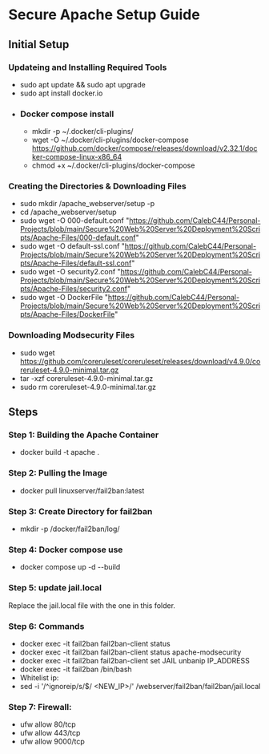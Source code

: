 # Secure Apache Setup Guide
## Initial Setup
### Updateing and Installing Required Tools
- sudo apt update && sudo apt upgrade
- sudo apt install docker.io
- ### Docker compose install
  - mkdir -p ~/.docker/cli-plugins/
  - wget -O ~/.docker/cli-plugins/docker-compose https://github.com/docker/compose/releases/download/v2.32.1/docker-compose-linux-x86_64
  - chmod +x ~/.docker/cli-plugins/docker-compose
### Creating the Directories & Downloading Files
- sudo mkdir /apache_webserver/setup -p
- cd /apache_webserver/setup
- sudo wget -O 000-default.conf "https://github.com/CalebC44/Personal-Projects/blob/main/Secure%20Web%20Server%20Deployment%20Scripts/Apache-Files/000-default.conf"
- sudo wget -O default-ssl.conf "https://github.com/CalebC44/Personal-Projects/blob/main/Secure%20Web%20Server%20Deployment%20Scripts/Apache-Files/default-ssl.conf"
- sudo wget -O security2.conf "https://github.com/CalebC44/Personal-Projects/blob/main/Secure%20Web%20Server%20Deployment%20Scripts/Apache-Files/security2.conf"
- sudo wget -O DockerFile "https://github.com/CalebC44/Personal-Projects/blob/main/Secure%20Web%20Server%20Deployment%20Scripts/Apache-Files/DockerFile"

### Downloading Modsecurity Files
- sudo wget https://github.com/coreruleset/coreruleset/releases/download/v4.9.0/coreruleset-4.9.0-minimal.tar.gz
- tar -xzf coreruleset-4.9.0-minimal.tar.gz
- sudo rm coreruleset-4.9.0-minimal.tar.gz 

## Steps
### Step 1: Building the Apache Container
- docker build -t apache .
### Step 2: Pulling the Image
- docker pull linuxserver/fail2ban:latest
### Step 3: Create Directory for fail2ban
- mkdir -p /docker/fail2ban/log/
### Step 4: Docker compose use
- docker compose up -d --build

### Step 5: update jail.local 
Replace the jail.local file with the one in this folder.

### Step 6: Commands
- docker exec -it fail2ban fail2ban-client status
- docker exec -it fail2ban fail2ban-client status apache-modsecurity
- docker exec -it fail2ban fail2ban-client set JAIL unbanip IP_ADDRESS
- docker exec -it fail2ban /bin/bash
- Whitelist ip:
- sed -i '/^ignoreip/s/$/ <NEW_IP>/' /webserver/fail2ban/fail2ban/jail.local

### Step 7: Firewall: 
- ufw allow 80/tcp
- ufw allow 443/tcp
- ufw allow 9000/tcp 






